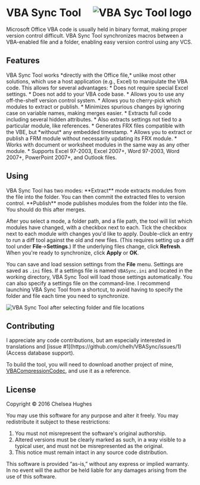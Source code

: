 <h1>VBA Sync Tool&#x2001;<img src='http://i.imgur.com/sQAsBy4.png' alt='VBA Syc Tool logo' /></h1>

Microsoft Office VBA code is usually held in binary format, making proper version control difficult. VBA Sync Tool synchronizes macros between a VBA-enabled file and a folder, enabling easy version control using any VCS.

<h2>Features</h2>
VBA Sync Tool works *directly with the Office file,* unlike most other solutions, which use a host application (e.g., Excel) to manipulate the VBA code. This allows for several advantages:
  * Does not require special Excel settings.
  * Does not add to your VBA code base.
  * Allows you to use any off-the-shelf version control system.
  * Allows you to cherry-pick which modules to extract or publish.
  * Minimizes spurious changes by ignoring case on variable names, making merges easier.
  * Extracts full code including several hidden attributes.
  * Also extracts settings not tied to a particular module, like references.
  * Generates FRX files compatible with the VBE, but *without* any embedded timestamp.
  * Allows you to extract or publish a FRM module without necessarily updating its FRX module.
  * Works with document or worksheet modules in the same way as any other module.
  * Supports Excel 97-2003, Excel 2007+, Word 97-2003, Word 2007+, PowerPoint 2007+, and Outlook files.

<h2>Using</h2>
VBA Sync Tool has two modes: **Extract**&nbsp;mode extracts modules from the file into the folder. You can then commit the extracted files to version control. **Publish**&nbsp;mode publishes modules from the folder into the file. You should do this after merges.

After you select a mode, a folder path, and a file path, the tool will list which modules have changed, with a checkbox next to each. Tick the checkbox next to each module with changes you'd like to apply. Double-click an entry to run a diff tool against the old and new files. (This requires setting up a diff tool under **File**→**Settings**.) If the underlying files change, click **Refresh**. When you're ready to synchronize, click **Apply** or **OK**.

You can save and load session settings from the **File** menu. Settings are saved as `.ini` files. If a settings file is named `VBASync.ini` and located in the working directory, VBA Sync Tool will load those settings automatically. You can also specify a settings file on the command-line. I recommend launching VBA Sync Tool from a shortcut, to avoid having to specify the folder and file each time you need to synchronize.

<img src='http://i.stack.imgur.com/2etAI.png' alt='VBA Sync Tool after selecting folder and file locations' />

<h2>Contributing</h2>
I appreciate any code contributions, but am especially interested in translations and [issue #1](https://github.com/chelh/VBASync/issues/1) (Access database support).

To build the tool, you will need to download another project of mine, [VBACompressionCodec](https://github.com/chelh/VBACompressionCodec), and use it as a reference.

<h2>License</h2>
Copyright &copy; 2016 Chelsea Hughes

You may use this software for any purpose and alter it freely. You may redistribute it subject to these restrictions:

1. You must not misrepresent the software's original authorship.
2. Altered versions must be clearly marked as such, in a way visible to a typical user, and must not be misrepresented as the original.
3. This notice must remain intact in any source code distribution.

This software is provided “as-is,” without any express or implied warranty. In no event will the author be held liable for any damages arising from the use of this software.
